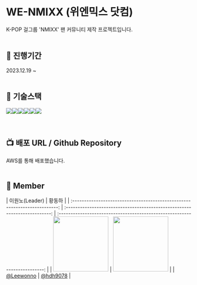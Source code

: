 # WE-NMIXX (위엔믹스 닷컴)
K-POP 걸그룹 'NMIXX' 팬 커뮤니티 제작 프로젝트입니다.
<br />
<br />

## 🔋 진행기간
2023.12.19 ~
<br />
<br />

## 🔨 기술스택
<div style="display:flex">
  <img src="https://img.shields.io/badge/React-61DAFB?style=flat-square&logo=react&logoColor=white" />
  <img src="https://img.shields.io/badge/Typescript-3178C6?style=flat-square&logo=typescript&logoColor=white" />
  <img src="https://img.shields.io/badge/Next.js-000000?style=flat-square&logo=nextdotjs&logoColor=white" />
  <img src="https://img.shields.io/badge/AWS-232F3E?style=flat-square&logo=amazonaws&logoColor=white" />
  <img src="https://img.shields.io/badge/NestJs-E0234E?style=flat-square&logo=nestjs&logoColor=white" />
  <img src="https://img.shields.io/badge/PostgreSQL-4169E1?style=flat-square&logo=postgresql&logoColor=white" />
</div>
<br />
<br />

## 📺 배포 URL / Github Repository
AWS를 통해 배포했습니다.
<br />
<br />

## 🌠 Member

|                                    이원노(Leader)                                   |                                    황동하                                     |
| :------------------------------------------------------------------------: | :------------------------------------------------------------------------: | :------------------------------------------------------------------------: |
| <img src="https://avatars.githubusercontent.com/u/105614390?v=4" width=150> | <img src="https://avatars.githubusercontent.com/u/121819598?v=4" width=150> |
|                 [@Leewonno](https://github.com/Leewonno)                 |                    [@hdh9078](https://github.com/hdh9078)                     |


<br />

<!--

**Here are some ideas to get you started:**

🙋‍♀️ A short introduction - what is your organization all about?
🌈 Contribution guidelines - how can the community get involved?
👩‍💻 Useful resources - where can the community find your docs? Is there anything else the community should know?
🍿 Fun facts - what does your team eat for breakfast?
🧙 Remember, you can do mighty things with the power of [Markdown](https://docs.github.com/github/writing-on-github/getting-started-with-writing-and-formatting-on-github/basic-writing-and-formatting-syntax)
-->
